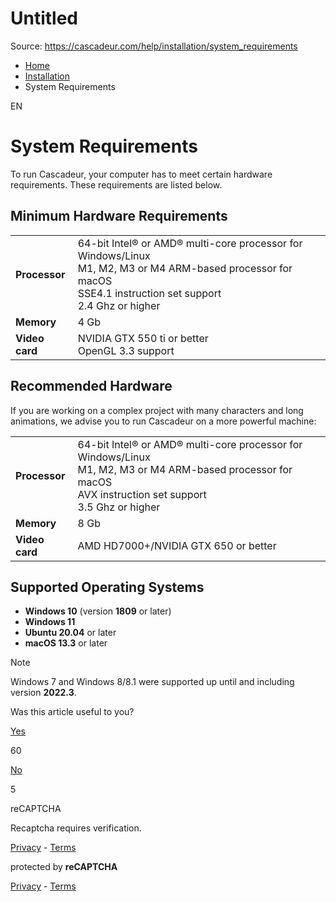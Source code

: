 # Untitled

Source: https://cascadeur.com/help/installation/system_requirements

- [Home](https://cascadeur.com/help)
- [Installation](https://cascadeur.com/help/installation)
- System Requirements

EN

# System Requirements

To run Cascadeur, your computer has to meet certain hardware requirements. These requirements are listed below.

## Minimum Hardware Requirements

|     |     |
| --- | --- |
| **Processor** | 64-bit Intel® or AMD® multi-core processor for Windows/Linux<br>M1, M2, M3 or M4 ARM-based processor for macOS<br>SSE4.1 instruction set support<br>2.4 Ghz or higher |
| **Memory** | 4 Gb |
| **Video card** | NVIDIA GTX 550 ti or better<br>OpenGL 3.3 support |

## Recommended Hardware

If you are working on a complex project with many characters and long animations, we advise you to run Cascadeur on a more powerful machine:

|     |     |
| --- | --- |
| **Processor** | 64-bit Intel® or AMD® multi-core processor for Windows/Linux<br>M1, M2, M3 or M4 ARM-based processor for macOS<br>AVX instruction set support<br>3.5 Ghz or higher |
| **Memory** | 8 Gb |
| **Video card** | AMD HD7000+/NVIDIA GTX 650 or better |

## Supported Operating Systems

- **Windows 10** (version **1809** or later)
- **Windows 11**
- **Ubuntu 20.04** or later
- **macOS 13.3** or later

Note

Windows 7 and Windows 8/8.1 were supported up until and including version **2022.3**.

Was this article useful to you?

[Yes](https://cascadeur.com/help/rest/add-mark "Yes")

60

[No](https://cascadeur.com/help/rest/add-mark "No")

5

reCAPTCHA

Recaptcha requires verification.

[Privacy](https://www.google.com/intl/en/policies/privacy/) \- [Terms](https://www.google.com/intl/en/policies/terms/)

protected by **reCAPTCHA**

[Privacy](https://www.google.com/intl/en/policies/privacy/) \- [Terms](https://www.google.com/intl/en/policies/terms/)
